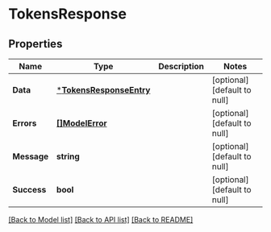 # TokensResponse

## Properties

| Name        | Type                                               | Description | Notes                        |
| ----------- | -------------------------------------------------- | ----------- | ---------------------------- |
| **Data**    | [***TokensResponseEntry**](TokensResponseEntry.md) |             | [optional] [default to null] |
| **Errors**  | [**[]ModelError**](Error.md)                       |             | [optional] [default to null] |
| **Message** | **string**                                         |             | [optional] [default to null] |
| **Success** | **bool**                                           |             | [optional] [default to null] |

[[Back to Model list]](../README.md#documentation-for-models) [[Back to API list]](../README.md#documentation-for-api-endpoints) [[Back to README]](../README.md)
